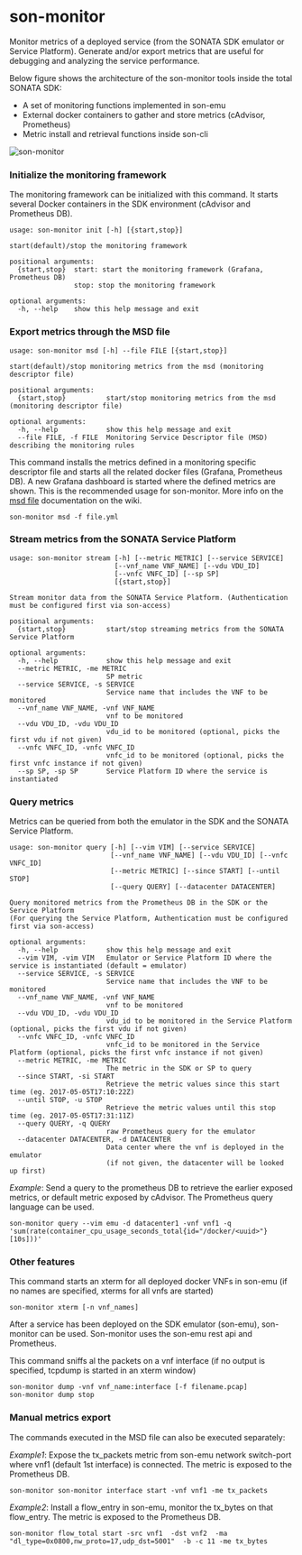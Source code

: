 # son-monitor

Monitor metrics of a deployed service (from the SONATA SDK emulator or Service Platform).
Generate and/or export metrics that are useful for debugging and analyzing the service performance.

Below figure shows the architecture of the son-monitor tools inside the total SONATA SDK:
- A set of monitoring functions implemented in son-emu
- External docker containers to gather and store metrics (cAdvisor, Prometheus)
- Metric install and retrieval functions inside son-cli

![son-monitor](../../../figures/Son-monitor-architecturev3.png)

### Initialize the monitoring framework
The monitoring framework can be initialized with this command. It starts several Docker containers in the SDK environment (cAdvisor and Prometheus DB).
```
usage: son-monitor init [-h] [{start,stop}]

start(default)/stop the monitoring framework

positional arguments:
  {start,stop}  start: start the monitoring framework (Grafana, Prometheus DB)
                stop: stop the monitoring framework

optional arguments:
  -h, --help    show this help message and exit
```

### Export metrics through the MSD file
```
usage: son-monitor msd [-h] --file FILE [{start,stop}]

start(default)/stop monitoring metrics from the msd (monitoring descriptor file)

positional arguments:
  {start,stop}          start/stop monitoring metrics from the msd (monitoring descriptor file)

optional arguments:
  -h, --help            show this help message and exit
  --file FILE, -f FILE  Monitoring Service Descriptor file (MSD) describing the monitoring rules
```
This command installs the metrics defined in a monitoring specific descriptor file 
and starts all the related docker files (Grafana, Prometheus DB). A new Grafana dashboard is started where the defined metrics are shown.
This is the recommended usage for son-monitor. More info on the [msd file](https://github.com/sonata-nfv/son-cli/wiki/son-monitor:-msd-file) documentation on the wiki.
```
son-monitor msd -f file.yml
```
### Stream metrics from the SONATA Service Platform
```
usage: son-monitor stream [-h] [--metric METRIC] [--service SERVICE]
                          [--vnf_name VNF_NAME] [--vdu VDU_ID]
                          [--vnfc VNFC_ID] [--sp SP]
                          [{start,stop}]

Stream monitor data from the SONATA Service Platform. (Authentication must be configured first via son-access)

positional arguments:
  {start,stop}          start/stop streaming metrics from the SONATA Service Platform

optional arguments:
  -h, --help            show this help message and exit
  --metric METRIC, -me METRIC
                        SP metric
  --service SERVICE, -s SERVICE
                        Service name that includes the VNF to be monitored
  --vnf_name VNF_NAME, -vnf VNF_NAME
                        vnf to be monitored
  --vdu VDU_ID, -vdu VDU_ID
                        vdu_id to be monitored (optional, picks the first vdu if not given)
  --vnfc VNFC_ID, -vnfc VNFC_ID
                        vnfc_id to be monitored (optional, picks the first vnfc instance if not given)
  --sp SP, -sp SP       Service Platform ID where the service is instantiated
```

### Query metrics
Metrics can be queried from both the emulator in the SDK and the SONATA Service Platform.
```
usage: son-monitor query [-h] [--vim VIM] [--service SERVICE]
                         [--vnf_name VNF_NAME] [--vdu VDU_ID] [--vnfc VNFC_ID]
                         [--metric METRIC] [--since START] [--until STOP]
                         [--query QUERY] [--datacenter DATACENTER]

Query monitored metrics from the Prometheus DB in the SDK or the Service Platform
(For querying the Service Platform, Authentication must be configured first via son-access)

optional arguments:
  -h, --help            show this help message and exit
  --vim VIM, -vim VIM   Emulator or Service Platform ID where the service is instantiated (default = emulator)
  --service SERVICE, -s SERVICE
                        Service name that includes the VNF to be monitored
  --vnf_name VNF_NAME, -vnf VNF_NAME
                        vnf to be monitored
  --vdu VDU_ID, -vdu VDU_ID
                        vdu_id to be monitored in the Service Platform (optional, picks the first vdu if not given)
  --vnfc VNFC_ID, -vnfc VNFC_ID
                        vnfc_id to be monitored in the Service Platform (optional, picks the first vnfc instance if not given)
  --metric METRIC, -me METRIC
                        The metric in the SDK or SP to query
  --since START, -si START
                        Retrieve the metric values since this start time (eg. 2017-05-05T17:10:22Z)
  --until STOP, -u STOP
                        Retrieve the metric values until this stop time (eg. 2017-05-05T17:31:11Z)
  --query QUERY, -q QUERY
                        raw Prometheus query for the emulator
  --datacenter DATACENTER, -d DATACENTER
                        Data center where the vnf is deployed in the emulator 
                        (if not given, the datacenter will be looked up first)
```
*Example*:  Send a query to the prometheus DB to retrieve the earlier exposed metrics, or default metric exposed by cAdvisor.
The Prometheus query language can be used.
```
son-monitor query --vim emu -d datacenter1 -vnf vnf1 -q 'sum(rate(container_cpu_usage_seconds_total{id="/docker/<uuid>"}[10s]))'
```

### Other features
This command starts an xterm for all deployed docker VNFs in son-emu (if no names are specified, xterms for all vnfs are started)
```
son-monitor xterm [-n vnf_names]
```

After a service has been deployed on the SDK emulator (son-emu), son-monitor can be used.
Son-monitor uses the son-emu rest api and Prometheus.

This command sniffs al the packets on a vnf interface 
(if no output is specified, tcpdump is started in an xterm window)
```
son-monitor dump -vnf vnf_name:interface [-f filename.pcap]
son-monitor dump stop
```


### Manual metrics export
The commands executed in the MSD file can also be executed separately:

*Example1*: Expose the tx_packets metric from son-emu network switch-port where vnf1 (default 1st interface) is connected.
The metric is exposed to the Prometheus DB.
```
son-monitor son-monitor interface start -vnf vnf1 -me tx_packets
```

*Example2*: Install a flow_entry in son-emu, monitor the tx_bytes on that flow_entry.
The metric is exposed to the Prometheus DB.
```
son-monitor flow_total start -src vnf1  -dst vnf2  -ma "dl_type=0x0800,nw_proto=17,udp_dst=5001"  -b -c 11 -me tx_bytes
```



